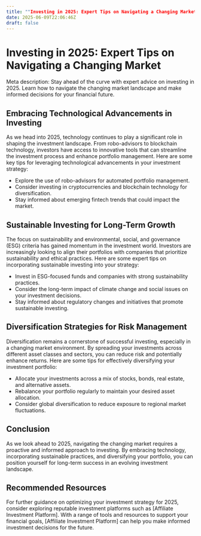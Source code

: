 ```yaml
---
title: ""Investing in 2025: Expert Tips on Navigating a Changing Market""
date: 2025-06-09T22:06:46Z
draft: false
---
```


# Investing in 2025: Expert Tips on Navigating a Changing Market

Meta description: Stay ahead of the curve with expert advice on investing in 2025. Learn how to navigate the changing market landscape and make informed decisions for your financial future.

## Embracing Technological Advancements in Investing

As we head into 2025, technology continues to play a significant role in shaping the investment landscape. From robo-advisors to blockchain technology, investors have access to innovative tools that can streamline the investment process and enhance portfolio management. Here are some key tips for leveraging technological advancements in your investment strategy:

- Explore the use of robo-advisors for automated portfolio management.
- Consider investing in cryptocurrencies and blockchain technology for diversification.
- Stay informed about emerging fintech trends that could impact the market.

## Sustainable Investing for Long-Term Growth

The focus on sustainability and environmental, social, and governance (ESG) criteria has gained momentum in the investment world. Investors are increasingly looking to align their portfolios with companies that prioritize sustainability and ethical practices. Here are some expert tips on incorporating sustainable investing into your strategy:

- Invest in ESG-focused funds and companies with strong sustainability practices.
- Consider the long-term impact of climate change and social issues on your investment decisions.
- Stay informed about regulatory changes and initiatives that promote sustainable investing.

## Diversification Strategies for Risk Management

Diversification remains a cornerstone of successful investing, especially in a changing market environment. By spreading your investments across different asset classes and sectors, you can reduce risk and potentially enhance returns. Here are some tips for effectively diversifying your investment portfolio:

- Allocate your investments across a mix of stocks, bonds, real estate, and alternative assets.
- Rebalance your portfolio regularly to maintain your desired asset allocation.
- Consider global diversification to reduce exposure to regional market fluctuations.

## Conclusion

As we look ahead to 2025, navigating the changing market requires a proactive and informed approach to investing. By embracing technology, incorporating sustainable practices, and diversifying your portfolio, you can position yourself for long-term success in an evolving investment landscape.

## Recommended Resources

For further guidance on optimizing your investment strategy for 2025, consider exploring reputable investment platforms such as [Affiliate Investment Platform]. With a range of tools and resources to support your financial goals, [Affiliate Investment Platform] can help you make informed investment decisions for the future.